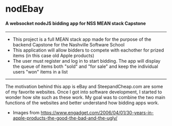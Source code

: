 # nodEbay
#### A websocket nodeJS bidding app for NSS MEAN stack Capstone
---
* This project is a full MEAN stack app made for the purpose of the backend Capstone for the Nashville Software School
* This application will allow bidders to compete with eachother for prized items (in this case old Apple products)
* The user must register and log in to start bidding. 
 The app will display the queue of items both "sold" and "for sale" and keep the individual users "won" items in a list 

---
The motivation behind this app is eBay and SteepandCheap.com are some of my favorite websites.  Once I got into software development, I started to wonder how site such as these work.  My goal was to combine the two main functions of the websites and better understand how bidding apps work.  




- Images from https://www.engadget.com/2006/04/01/30-years-in-apple-products-the-good-the-bad-and-the-ugly/

